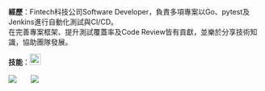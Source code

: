 **經歷**：Fintech科技公司Software Developer，負責多項專案以Go、pytest及Jenkins進行自動化測試與CI/CD。  
在完善專案框架、提升測試覆蓋率及Code Review皆有貢獻，並樂於分享技術知識，協助團隊發展。  

**技能**：<a href="#" onclick="return false;"><img src="https://skillicons.dev/icons?i=go,python,mongodb,postgres,gcp,docker,github,jenkins&theme=light" style="height:22px;"></a>

<a href="#" ><img align="center" 
src="https://github-readme-stats.vercel.app/api/?username=YuanData&count_private=true&show_icons=true&theme=vue-dark&hide=issues&rank_icon=percentile&hide_title=true" /></a>
<a href="#" onclick="return false;"><img src="https://komarev.com/ghpvc/?username=YuanData&style=for-the-badge" width="20" height="0" /></a>
<a href="#" ><img align="center" 
src="https://github-readme-stats.vercel.app/api/top-langs/?username=YuanData&hide=Jupyter+Notebook,R,CSS&layout=compact&theme=vue-dark&hide_title=true" /></a>
